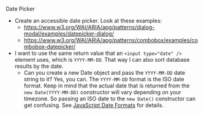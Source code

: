 Date Picker

* Create an accessible date picker. Look at these examples: 
    * https://www.w3.org/WAI/ARIA/apg/patterns/dialog-modal/examples/datepicker-dialog/
    * https://www.w3.org/WAI/ARIA/apg/patterns/combobox/examples/combobox-datepicker/
* I want to use the same return value that an `<input type="date" />` element uses, which is `YYYY-MM-DD`. That way I can also sort database results by the date.
    * Can you create a new Date object and pass the `YYYY-MM-DD` date string to it? Yes, you can. The `YYYY-MM-DD` format is the ISO date format. Keep in mind that the actual date that is returned from the `new Date(YYYY-MM-DD)` constructor will vary depending on your timezone. So passing an ISO date to the `new Date()` constructor can get confusing. See [JavaScript Date Formats](https://www.w3schools.com/js/js_date_formats.asp) for details.

